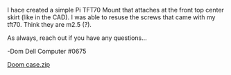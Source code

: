 I hace created a simple Pi TFT70 Mount that attaches at the front top center skirt (like in the CAD). I was able to resuse the screws that came with my tft70. Think they are m2.5 (?).

As always, reach out if you have any questions...

-Dom Dell Computer #0675


[Doom case.zip](https://github.com/ddellant/DoomCube-2/files/9932102/Doom.case.zip)
